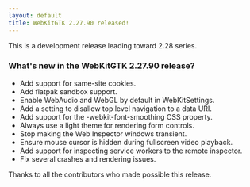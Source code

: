```yaml
---
layout: default
title: WebKitGTK 2.27.90 released!
---
```


This is a development release leading toward 2.28 series.

### What's new in the WebKitGTK 2.27.90 release?

 - Add support for same-site cookies.
 - Add flatpak sandbox support.
 - Enable WebAudio and WebGL by default in WebKitSettings.
 - Add a setting to disallow top level navigation to a data URI.
 - Add support for the -webkit-font-smoothing CSS property.
 - Always use a light theme for rendering form controls.
 - Stop making the Web Inspector windows transient.
 - Ensure mouse cursor is hidden during fullscreen video playback.
 - Add support for inspecting service workers to the remote inspector.
 - Fix several crashes and rendering issues.

Thanks to all the contributors who made possible this release.
